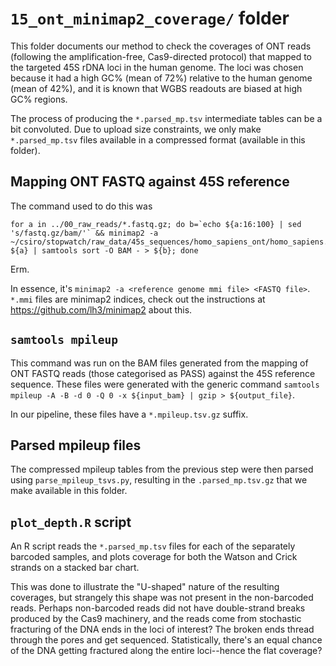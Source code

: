 # `15_ont_minimap2_coverage/` folder #

This folder documents our method to check the coverages of ONT reads (following the amplification-free, Cas9-directed protocol) that mapped to the targeted 45S rDNA loci in the human genome. The loci was chosen because it had a high GC% (mean of 72%) relative to the human genome (mean of 42%), and it is known that WGBS readouts are biased at high GC% regions.

The process of producing the `*.parsed_mp.tsv` intermediate tables can be a bit convoluted. Due to upload size constraints, we only make `*.parsed_mp.tsv` files available in a compressed format (available in this folder).

## Mapping ONT FASTQ against 45S reference ##

The command used to do this was

```shell
for a in ../00_raw_reads/*.fastq.gz; do b=`echo ${a:16:100} | sed 's/fastq.gz/bam/'` && minimap2 -a ~/csiro/stopwatch/raw_data/45s_sequences/homo_sapiens_ont/homo_sapiens.KY962518.last_11kb_first.ont.mmi ${a} | samtools sort -O BAM - > ${b}; done
```

Erm.

In essence, it's `minimap2 -a <reference genome mmi file> <FASTQ file>`. `*.mmi` files are minimap2 indices, check out the instructions at https://github.com/lh3/minimap2 about this.

## `samtools mpileup` ##

This command was run on the BAM files generated from the mapping of ONT FASTQ reads (those categorised as PASS) against the 45S reference sequence. These files were generated with the generic command `samtools mpileup -A -B -d 0 -Q 0 -x ${input_bam} | gzip > ${output_file}`.

In our pipeline, these files have a `*.mpileup.tsv.gz` suffix.

## Parsed mpileup files ##

The compressed mpileup tables from the previous step were then parsed using `parse_mpileup_tsvs.py`, resulting in the `.parsed_mp.tsv.gz` that we make available in this folder.

## `plot_depth.R` script ##

An R script reads the `*.parsed_mp.tsv` files for each of the separately barcoded samples, and plots coverage for both the Watson and Crick strands on a stacked bar chart.

This was done to illustrate the "U-shaped" nature of the resulting coverages, but strangely this shape was not present in the non-barcoded reads. Perhaps non-barcoded reads did not have double-strand breaks produced by the Cas9 machinery, and the reads come from stochastic fracturing of the DNA ends in the loci of interest? The broken ends thread through the pores and get sequenced. Statistically, there's an equal chance of the DNA getting fractured along the entire loci--hence the flat coverage?
